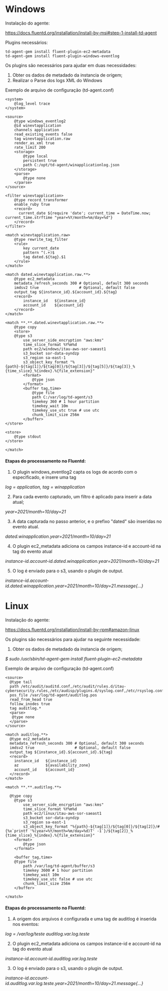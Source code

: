 # Windows

Instalação do agente:

https://docs.fluentd.org/installation/install-by-msi#step-1-install-td-agent

Plugins necessários:

```
td-agent-gem install fluent-plugin-ec2-metadata 
td-agent-gem install fluent-plugin-windows-eventlog
```

Os plugins são necessários para ajudar em duas necessidades:

1. Obter os dados de metadado da instancia de origem;
2. Realizar o Parse dos logs XML do Windows

Exemplo de arquivo de configuração (td-agent.conf)

```
<system>
    @log_level trace
</system>

<source>
    @type windows_eventlog2
    @id winevtapplication
    channels application
    read_existing_events false
    tag winevtapplication.raw
    render_as_xml true
    rate_limit 200
    <storage>
        @type local
        persistent true
        path C:/opt/td-agent/winapplicationlog.json
    </storage>
    <parse>
        @type none
    </parse>
</source>

<filter winevtapplication>
    @type record_transformer
    enable_ruby true
    <record>
      current_date ${require 'date'; current_time = DateTime.now; current_time.strftime "year=%Y/month=%m/day=%d"}
    </record>
</filter>

<match winevtapplication.raw>
    @type rewrite_tag_filter
    <rule>
        key current_date
        pattern ^(.+)$
        tag dated.${tag}.$1
    </rule>
</match>
 
<match dated.winevtapplication.raw.**>
    @type ec2_metadata
    metadata_refresh_seconds 300 # Optional, default 300 seconds
    imdsv2 true                  # Optional, default false
    output_tag ${instance_id}.${account_id}.${tag}
    <record>
        instance_id   ${instance_id}
        account_id    ${account_id}
    </record>
</match>
 
<match **.**.dated.winevtapplication.raw.**>
    @type copy
    <store>
    @type s3
        use_server_side_encryption "aws:kms"
        time_slice_format %Y%m%d
        path ec2/windows/itau-aws-sor-saeast1
        s3_bucket sor-data-oyndzp
        s3_region sa-east-1
        s3_object_key_format "%{path}-${tag[1]}/${tag[0]}/${tag[3]}/${tag[5]}/${tag[3]}_%{time_slice}_%{index}.%{file_extension}" 
        <format>
            @type json
        </format>
        <buffer tag,time>
            @type file
            path C:/var/log/td-agent/s3
            timekey 360 # 1 hour partition
            timekey_wait 10m
            timekey_use_utc true # use utc
            chunk_limit_size 256m 
        </buffer>
</store>

<store>
    @type stdout
</store>    
 
</match>
```

#### Etapas do processamento no Fluentd:

1. O plugin windows_eventlog2 capta os logs de acordo com o especificado, e insere uma tag

_log = application, tag = winapplication_

2. Para cada evento capturado, um filtro é aplicado para inserir a data atual;

_year=2021/month=10/day=21_

3. A data capturada no passo anterior, e o prefixo "dated" são inseridas no evento atual.

_dated.winapplication.year=2021/month=10/day=21_

4. O plugin ec2_metadata adiciona os campos instance-id e account-id na tag do evento atual

_instance-id.account-id.dated.winapplication.year=2021/month=10/day=21_

5. O log é enviado para o s3, usando o plugin de output. 

_instance-id.account-id.dated.winapplication.year=2021/month=10/day=21.message{...}_

# Linux

Instalação do agente:

https://docs.fluentd.org/installation/install-by-rpm#amazon-linux

Os plugins são necessários para ajudar na seguinte necessidade:

1. Obter os dados de metadado da instancia de origem;

_$ sudo /usr/sbin/td-agent-gem install fluent-plugin-ec2-metadata_

Exemplo de arquivo de configuração (td-agent.conf)

```
<source>
  @type tail
  path /etc/audit/auditd.conf,/etc/audit/rules.d/itau-cybersecurity.rules,/etc/audisp/plugins.d/syslog.conf,/etc/rsyslog.conf,/etc/awslogs/awslogs.conf,/var/log/security,/var/log/audit/audit.log
  pos_file /var/log/td-agent/auditlog.pos
  read_from_head true
  follow_inodes true
  tag auditlog.*
  <parse>
   @type none
  </parse>
</source>

<match auditlog.**>
  @type ec2_metadata
  metadata_refresh_seconds 300 # Optional, default 300 seconds
  imdsv2 true                  # Optional, default false
  output_tag ${instance_id}.${account_id}.${tag}
  <record>
    instance_id   ${instance_id}
    az            ${availability_zone}
    account_id    ${account_id}
  </record>
</match>

<match **.**.auditlog.**>
 
  @type copy
    @type s3
        use_server_side_encryption "aws:kms"
        time_slice_format %Y%m%d
        path ec2/linux/itau-aws-sor-saeast1
        s3_bucket sor-data-oyndzp
        s3_region sa-east-1
        s3_object_key_format "%{path}-${tag[1]}/${tag[0]}/${tag[2]}/#{%x`printf '%(year=%Y/month=%m/day=%d)T' -1`}/${tag[2]}_%{time_slice}_%{index}.%{file_extension}"
    <format>
        @type json
    </format>
 
    <buffer tag,time>
    @type file
        path /var/log/td-agent/buffer/s3
        timekey 3600 # 1 hour partition
        timekey_wait 10m
        timekey_use_utc false # use utc
        chunk_limit_size 256m
    </buffer>
 
</match>
```

#### Etapas do processamento no Fluentd:


1. A origem dos arquivos é configurada e uma tag de auditlog é inserida nos eventos:

_log = /var/log/teste_
_auditlog.var.log.teste_

2. O plugin ec2_metadata adiciona os campos instance-id e account-id na tag do evento atual

_instance-id.account-id.auditlog.var.log.teste_

3. O log é enviado para o s3, usando o plugin de output. 

_instance-id.account-id.auditlog.var.log.teste.year=2021/month=10/day=21.message{...}_

  
